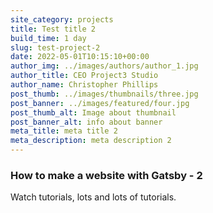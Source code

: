 ```yaml
---
site_category: projects
title: Test title 2
build_time: 1 day
slug: test-project-2
date: 2022-05-01T10:15:10+00:00
author_img: ../images/authors/author_1.jpg
author_title: CEO Project3 Studio
author_name: Christopher Phillips
post_thumb: ../images/thumbnails/three.jpg
post_banner: ../images/featured/four.jpg
post_thumb_alt: Image about thumbnail
post_banner_alt: info about banner
meta_title: meta title 2
meta_description: meta description 2
---
```


### How to make a website with Gatsby - 2

Watch tutorials, lots and lots of tutorials.
